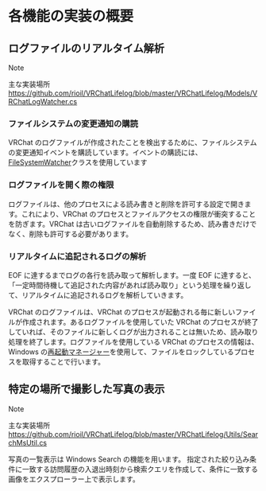 # 各機能の実装の概要

## ログファイルのリアルタイム解析

> [!Note]
> 主な実装場所
> <https://github.com/rioil/VRChatLifelog/blob/master/VRChatLifelog/Models/VRChatLogWatcher.cs>

### ファイルシステムの変更通知の購読

VRChat のログファイルが作成されたことを検出するために、ファイルシステムの変更通知イベントを購読しています。イベントの購読には、[FileSystemWatcher](https://learn.microsoft.com/ja-jp/dotnet/api/system.io.filesystemwatcher?view=net-8.0)クラスを使用しています

### ログファイルを開く際の権限

ログファイルは、他のプロセスによる読み書きと削除を許可する設定で開きます。これにより、VRChat のプロセスとファイルアクセスの権限が衝突することを防ぎます。VRChat は古いログファイルを自動削除するため、読み書きだけでなく、削除も許可する必要があります。

### リアルタイムに追記されるログの解析

EOF に達するまでログの各行を読み取って解析します。一度 EOF に達すると、「一定時間待機して追記された内容があれば読み取り」という処理を繰り返して、リアルタイムに追記されるログを解析していきます。

VRChat のログファイルは、VRChat のプロセスが起動される毎に新しいファイルが作成されます。あるログファイルを使用していた VRChat のプロセスが終了していれば、そのファイルに新しくログが出力されることは無いため、読み取り処理を終了します。ログファイルを使用している VRChat のプロセスの情報は、Windows の[再起動マネージャー](https://learn.microsoft.com/ja-jp/windows/win32/rstmgr/about-restart-manager)を使用して、ファイルをロックしているプロセスを取得することで行います。

## 特定の場所で撮影した写真の表示

> [!Note]
> 主な実装場所
> <https://github.com/rioil/VRChatLifelog/blob/master/VRChatLifelog/Utils/SearchMsUtil.cs>

写真の一覧表示は Windows Search の機能を用います。
指定された絞り込み条件に一致する訪問履歴の入退出時刻から検索クエリを作成して、条件に一致する画像をエクスプローラー上で表示します。
